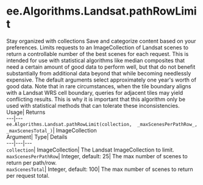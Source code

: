  
#  ee.Algorithms.Landsat.pathRowLimit 
Stay organized with collections  Save and categorize content based on your preferences. 
Limits requests to an ImageCollection of Landsat scenes to return a controllable number of the best scenes for each request. This is intended for use with statistical algorithms like median composites that need a certain amount of good data to perform well, but that do not benefit substantially from additional data beyond that while becoming needlessly expensive. The default arguments select approximately one year's worth of good data. 
Note that in rare circumstances, when the tile boundary aligns with a Landsat WRS cell boundary, queries for adjacent tiles may yield conflicting results. This is why it is important that this algorithm only be used with statistical methods that can tolerate these inconsistencies.
Usage| Returns  
---|---  
`ee.Algorithms.Landsat.pathRowLimit(collection,  _maxScenesPerPathRow_, _maxScenesTotal_)`| ImageCollection  
Argument| Type| Details  
---|---|---  
`collection`| ImageCollection| The Landsat ImageCollection to limit.  
`maxScenesPerPathRow`| Integer, default: 25| The max number of scenes to return per path/row.  
`maxScenesTotal`| Integer, default: 100| The max number of scenes to return per request total.  
